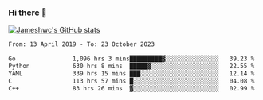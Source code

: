 ### Hi there 👋

[![Jameshwc's GitHub stats](https://github-readme-stats.vercel.app/api?username=jameshwc)](https://github.com/anuraghazra/github-readme-stats)

<!--START_SECTION:waka-->

```txt
From: 13 April 2019 - To: 23 October 2023

Go                1,096 hrs 3 mins█████████▓░░░░░░░░░░░░░░░   39.23 %
Python            630 hrs 8 mins  █████▓░░░░░░░░░░░░░░░░░░░   22.55 %
YAML              339 hrs 15 mins ███░░░░░░░░░░░░░░░░░░░░░░   12.14 %
C                 113 hrs 57 mins █░░░░░░░░░░░░░░░░░░░░░░░░   04.08 %
C++               83 hrs 26 mins  ▓░░░░░░░░░░░░░░░░░░░░░░░░   02.99 %
```

<!--END_SECTION:waka-->